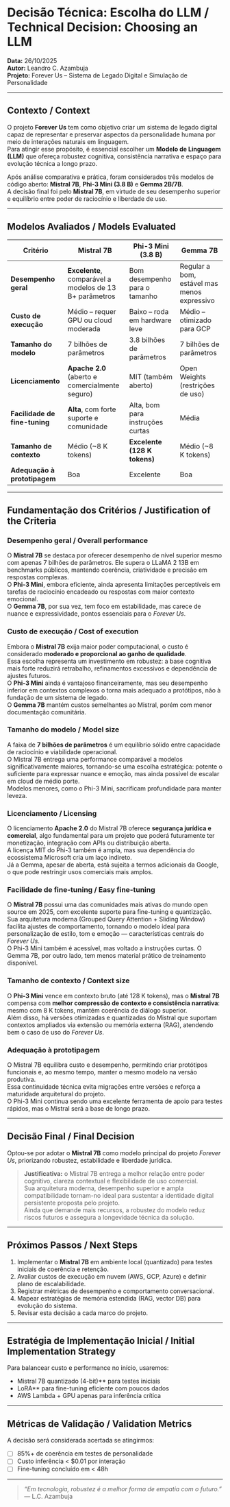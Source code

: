 # Decisão Técnica: Escolha do LLM / Technical Decision: Choosing an LLM

**Data:** 26/10/2025  
**Autor:** Leandro C. Azambuja  
**Projeto:** Forever Us – Sistema de Legado Digital e Simulação de Personalidade  

---

## Contexto / Context
O projeto **Forever Us** tem como objetivo criar um sistema de legado digital capaz de representar e preservar aspectos da personalidade humana por meio de interações naturais em linguagem.  
Para atingir esse propósito, é essencial escolher um **Modelo de Linguagem (LLM)** que ofereça robustez cognitiva, consistência narrativa e espaço para evolução técnica a longo prazo.

Após análise comparativa e prática, foram considerados três modelos de código aberto: **Mistral 7B**, **Phi-3 Mini (3.8 B)** e **Gemma 2B/7B**.  
A decisão final foi pelo **Mistral 7B**, em virtude de seu desempenho superior e equilíbrio entre poder de raciocínio e liberdade de uso.

---

## Modelos Avaliados / Models Evaluated

|           Critério            |                           Mistral 7B                    |          Phi-3 Mini (3.8 B)      |                   Gemma 7B                  |
|-------------------------------|---------------------------------------------------------|----------------------------------|---------------------------------------------|
| **Desempenho geral**          | **Excelente**, comparável a modelos de 13 B+ parâmetros | Bom desempenho para o tamanho    | Regular a bom, estável mas menos expressivo |
| **Custo de execução**         | Médio – requer GPU ou cloud moderada                    | Baixo – roda em hardware leve    | Médio – otimizado para GCP                  |
| **Tamanho do modelo**         | 7 bilhões de parâmetros                                 | 3.8 bilhões de parâmetros        | 7 bilhões de parâmetros                     |
| **Licenciamento**             | **Apache 2.0** (aberto e comercialmente seguro)         | MIT (também aberto)              | Open Weights (restrições de uso)            |
| **Facilidade de fine-tuning** | **Alta**, com forte suporte e comunidade                | Alta, bom para instruções curtas | Média                                       |
| **Tamanho de contexto**       | Médio (~8 K tokens)                                     | **Excelente (128 K tokens)**     | Médio (~8 K tokens)                         |
| **Adequação à prototipagem**  | Boa                                                     | Excelente                        | Boa                                         |

---

## Fundamentação dos Critérios / Justification of the Criteria

### Desempenho geral / Overall performance
O **Mistral 7B** se destaca por oferecer desempenho de nível superior mesmo com apenas 7 bilhões de parâmetros. Ele supera o LLaMA 2 13B em benchmarks públicos, mantendo coerência, criatividade e precisão em respostas complexas.  
O **Phi-3 Mini**, embora eficiente, ainda apresenta limitações perceptíveis em tarefas de raciocínio encadeado ou respostas com maior contexto emocional.  
O **Gemma 7B**, por sua vez, tem foco em estabilidade, mas carece de nuance e expressividade, pontos essenciais para o *Forever Us*.

### Custo de execução / Cost of execution
Embora o **Mistral 7B** exija maior poder computacional, o custo é considerado **moderado e proporcional ao ganho de qualidade**.  
Essa escolha representa um investimento em robustez: a base cognitiva mais forte reduzirá retrabalho, refinamentos excessivos e dependência de ajustes futuros.  
O **Phi-3 Mini** ainda é vantajoso financeiramente, mas seu desempenho inferior em contextos complexos o torna mais adequado a protótipos, não à fundação de um sistema de legado.  
O **Gemma 7B** mantém custos semelhantes ao Mistral, porém com menor documentação comunitária.

### Tamanho do modelo / Model size
A faixa de **7 bilhões de parâmetros** é um equilíbrio sólido entre capacidade de raciocínio e viabilidade operacional.  
O Mistral 7B entrega uma performance comparável a modelos significativamente maiores, tornando-se uma escolha estratégica: potente o suficiente para expressar nuance e emoção, mas ainda possível de escalar em cloud de médio porte.  
Modelos menores, como o Phi-3 Mini, sacrificam profundidade para manter leveza.

### Licenciamento / Licensing
O licenciamento **Apache 2.0** do Mistral 7B oferece **segurança jurídica e comercial**, algo fundamental para um projeto que poderá futuramente ter monetização, integração com APIs ou distribuição aberta.  
A licença MIT do Phi-3 também é ampla, mas sua dependência do ecossistema Microsoft cria um laço indireto.  
Já a Gemma, apesar de aberta, está sujeita a termos adicionais da Google, o que pode restringir usos comerciais mais amplos.

### Facilidade de fine-tuning / Easy fine-tuning
O **Mistral 7B** possui uma das comunidades mais ativas do mundo open source em 2025, com excelente suporte para fine-tuning e quantização.  
Sua arquitetura moderna (Grouped Query Attention + Sliding Window) facilita ajustes de comportamento, tornando o modelo ideal para personalização de estilo, tom e emoção — características centrais do *Forever Us*.  
O Phi-3 Mini também é acessível, mas voltado a instruções curtas. O Gemma 7B, por outro lado, tem menos material prático de treinamento disponível.

### Tamanho de contexto / Context size
O **Phi-3 Mini** vence em contexto bruto (até 128 K tokens), mas o **Mistral 7B** compensa com **melhor compressão de contexto e consistência narrativa**: mesmo com 8 K tokens, mantém coerência de diálogo superior.  
Além disso, há versões otimizadas e quantizadas do Mistral que suportam contextos ampliados via extensão ou memória externa (RAG), atendendo bem o caso de uso do *Forever Us*.

### Adequação à prototipagem
O Mistral 7B equilibra custo e desempenho, permitindo criar protótipos funcionais e, ao mesmo tempo, manter o mesmo modelo na versão produtiva.  
Essa continuidade técnica evita migrações entre versões e reforça a maturidade arquitetural do projeto.  
O Phi-3 Mini continua sendo uma excelente ferramenta de apoio para testes rápidos, mas o Mistral será a base de longo prazo.

---

## Decisão Final / Final Decision
Optou-se por adotar o **Mistral 7B** como modelo principal do projeto *Forever Us*, priorizando robustez, estabilidade e liberdade jurídica.

> **Justificativa:** o Mistral 7B entrega a melhor relação entre poder cognitivo, clareza contextual e flexibilidade de uso comercial.  
> Sua arquitetura moderna, desempenho superior e ampla compatibilidade tornam-no ideal para sustentar a identidade digital persistente proposta pelo projeto.  
> Ainda que demande mais recursos, a robustez do modelo reduz riscos futuros e assegura a longevidade técnica da solução.

---

## Próximos Passos / Next Steps
1. Implementar o **Mistral 7B** em ambiente local (quantizado) para testes iniciais de coerência e retenção.  
2. Avaliar custos de execução em nuvem (AWS, GCP, Azure) e definir plano de escalabilidade.  
3. Registrar métricas de desempenho e comportamento conversacional.  
4. Mapear estratégias de memória estendida (RAG, vector DB) para evolução do sistema.  
5. Revisar esta decisão a cada marco do projeto.

---

## Estratégia de Implementação Inicial / Initial Implementation Strategy

Para balancear custo e performance no início, usaremos:
- Mistral 7B quantizado (4-bit)** para testes iniciais
- LoRA** para fine-tuning eficiente com poucos dados
- AWS Lambda + GPU apenas para inferência crítica

---

## Métricas de Validação / Validation Metrics

A decisão será considerada acertada se atingirmos:
- [ ] 85%+ de coerência em testes de personalidade
- [ ] Custo inferência < $0.01 por interação  
- [ ] Fine-tuning concluído em < 48h

---

> _“Em tecnologia, robustez é a melhor forma de empatia com o futuro.”_  
> — L.C. Azambuja
